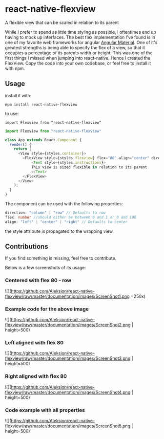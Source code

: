 # react-native-flexview
A flexible view that can be scaled in relation to its parent

While I prefer to spend as little time styling as possible, I oftentimes end up having to mock up 
interfaces. The best flex implementation I've found is in one of my favorite web frameworks for angular 
[Angular Material](https://material.angularjs.org/latest/). One of it's greatest strengths is being able
to specify the flex of a view, so that it occupies a percentage of its parents width or height. 
This was one of the first things I missed when jumping into react-native. Hence I created the 
FlexView. Copy the code into your own codebase, or feel free to install it with npm.


## Usage

install it with:

``npm install react-native-flexview``

to use:

``import Flexview from "react-native-flexview"``


```javascript
import Flexview from "react-native-flexview"

class App extends React.Component {
  render() {
    return (
      <View style={styles.container}>
        <FlexView style={styles.flexview} flex="80" align="center" direction="row">
            <Text style={styles.instructions}>
            This view is sized flexible in relation to its parent.
            </Text>
        </FlexView>
      </View>
    );
  }
}
```

The component can be used with the following properties:

```typescript
direction: "column" | "row" // Defaults to row
flex: number //should either be between 0 and 1 or 0 and 100
align: "left" | "center" | "right" // Defaults to center
```

the style attribute is propagated to the wrapping view. 

## Contributions
If you find something is missing, feel free to contribute.

Below is a few screenshots of its usage:


### Centered with flex 80 - row
![](https://github.com/Aleksion/react-native-flexview/raw/master/documentation/images/ScreenShot1.png =250x)


### Example code for the above image
![](https://github.com/Aleksion/react-native-flexview/raw/master/documentation/images/ScreenShot2.png | height=500)


### Left aligned with flex 80
![](https://github.com/Aleksion/react-native-flexview/raw/master/documentation/images/ScreenShot3.png | height=500)


### Right aligned with flex 80
![](https://github.com/Aleksion/react-native-flexview/raw/master/documentation/images/ScreenShot4.png | height=500)


### Code example with all properties
![](https://github.com/Aleksion/react-native-flexview/raw/master/documentation/images/ScreenShot5.png | height=500)

